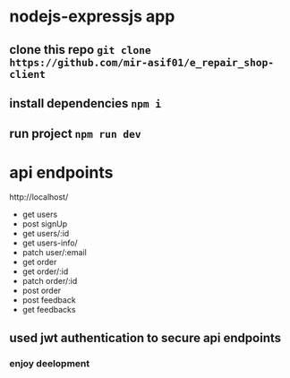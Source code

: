 # nodejs-expressjs app
## clone this repo `git clone https://github.com/mir-asif01/e_repair_shop-client`
## install dependencies `npm i`
## run project `npm run dev`

# api endpoints
http://localhost/
 - get users
 - post signUp
 - get users/:id
 - get users-info/
 - patch user/:email
 - get order
 - get order/:id
 - patch order/:id
 - post order
 - post feedback
 - get feedbacks

## used jwt authentication to secure api endpoints

### enjoy deelopment
